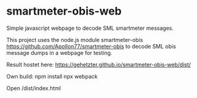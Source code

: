 # smartmeter-obis-web
Simple javascript webpage to decode SML smartmeter messages.


This project uses the node.js module smartmeter-obis https://github.com/Apollon77/smartmeter-obis to decode SML obis message dumps in a webpage for testing.

Result hostet here:
https://gehetzter.github.io/smartmeter-obis-web/dist/

Own build:
npm install
npx webpack

Open /dist/index.html
